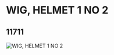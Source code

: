 # WIG, HELMET 1 NO 2
## 11711
![WIG, HELMET 1 NO 2](https://lc-www-live-s.legocdn.com/media/bricks/5/2/6016664.jpg)